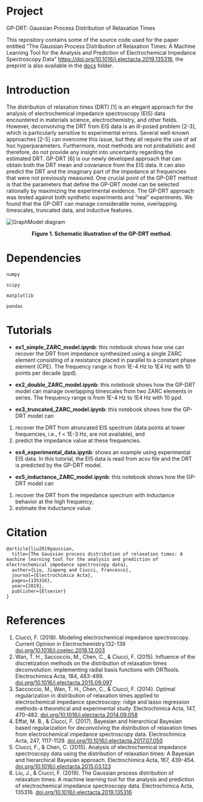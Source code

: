 # Project
GP-DRT: Gaussian Process Distribution of Relaxation Times

This repository contains some of the source code used for the paper entitled
"The Gaussian Process Distribution of Relaxation Times: A Machine Learning Tool for the Analysis and Prediction of Electrochemical Impedance Spectroscopy Data" 
<u>https://doi.org/10.1016/j.electacta.2019.135316</u>, the preprint is also available in the [docs](docs) folder.


# Introduction
The distribution of relaxation times (DRT) [1] is an elegant approach for the analysis of electrochemical impedance spectroscopy (EIS) data encountered in materials science, electrochemistry, and other fields. However, deconvolving the DRT from EIS data is an ill-posed problem [2-3], which is particularly sensitive to experimental errors. Several well-known approaches [2-5] can overcome this issue, but they all require the use of ad hoc hyperparameters. Furthermore, most methods are not probabilistic and therefore, do not provide any insight into uncertainty regarding the estimated DRT. GP-DRT [6] is our newly developed approach that can obtain both the DRT mean and covariance from the EIS data. It can also predict the DRT and the imaginary part of the impedance at frequencies that were not previously measured. One crucial point of the GP-DRT method is that the parameters that define the GP-DRT model can be selected rationally by maximizing the experimental evidence. The GP-DRT approach was tested against both synthetic experiments and “real” experiments. We found that the GP-DRT can manage considerable noise, overlapping timescales, truncated data, and inductive features.

![GraphModel diagram](resources/Fig_1.jpg)
<div align='center'><strong>Figure 1. Schematic illustration of the GP-DRT method.</strong></div>

# Dependencies
`numpy`

`scipy`
 
`matplotlib`

`pandas`

# Tutorials

* **ex1_simple_ZARC_model.ipynb**: this notebook shows how one can recover the DRT from impedance synthesized using a single ZARC element consisting of a resistance placed in parallel to a constant phase element (CPE). 
The frequency range is from 1E-4 Hz to 1E4 Hz with 10 points per decade (ppd).

* **ex2_double_ZARC_model.ipynb**: this notebook shows how the GP-DRT model can manage overlapping timescales from two ZARC elements in series. 
The frequency range is from 1E-4 Hz to 1E4 Hz with 10 ppd.

* **ex3_truncated_ZARC_model.ipynb**: this notebook shows how the GP-DRT model can 
1) recover the DRT from atruncated EIS spectrum (data points at lower frequencies, i.e., f < 1E-3 Hz, are not available), and 
2) predict the impedance value at these frequencies.

* **ex4_experimental_data.ipynb**: shows an example using experimental EIS data. In this tutorial, the EIS data is read from acsv file and the DRT is predicted by the GP-DRT model.

* **ex5_inductance_ZARC_model.ipynb**: this notebook shows how the GP-DRT model can 
1) recover the DRT from the impedance spectrum with inductance behavior at the high frequency;
2) estimate the inductance value.

# Citation

```
@article{liu2019gaussian,
  title={The Gaussian process distribution of relaxation times: A machine learning tool for the analysis and prediction of electrochemical impedance spectroscopy data},
  author={Liu, Jiapeng and Ciucci, Francesco},
  journal={Electrochimica Acta},
  pages={135316},
  year={2019},
  publisher={Elsevier}
}
```

# References
1. Ciucci, F. (2018). Modeling electrochemical impedance spectroscopy. Current Opinion in Electrochemistry.132-139 [doi.org/10.1016/j.coelec.2018.12.003](https://doi.org/10.1016/j.coelec.2018.12.003)
2. Wan, T. H., Saccoccio, M., Chen, C., & Ciucci, F. (2015). Influence of the discretization methods on the distribution of relaxation times deconvolution: implementing radial basis functions with DRTtools. Electrochimica Acta, 184, 483-499. [doi.org/10.1016/j.electacta.2015.09.097](https://doi.org/10.1016/j.electacta.2015.09.097)
3. Saccoccio, M., Wan, T. H., Chen, C., & Ciucci, F. (2014). Optimal regularization in distribution of relaxation times applied to electrochemical impedance spectroscopy: ridge and lasso regression methods-a theoretical and experimental study. Electrochimica Acta, 147, 470-482. [doi.org/10.1016/j.electacta.2014.09.058](https://doi.org/10.1016/j.electacta.2014.09.058)
4. Effat, M. B., & Ciucci, F. (2017). Bayesian and hierarchical Bayesian based regularization for deconvolving the distribution of relaxation times from electrochemical impedance spectroscopy data. Electrochimica Acta, 247, 1117-1129. [doi.org/10.1016/j.electacta.2017.07.050](https://doi.org/10.1016/j.electacta.2017.07.050)
5. Ciucci, F., & Chen, C. (2015). Analysis of electrochemical impedance spectroscopy data using the distribution of relaxation times: A Bayesian and hierarchical Bayesian approach. Electrochimica Acta, 167, 439-454. [doi.org/10.1016/j.electacta.2015.03.123](https://doi.org/10.1016/j.electacta.2015.03.123)
6. Liu, J., & Ciucci, F. (2019). The Gaussian process distribution of relaxation times: A machine learning tool for the analysis and prediction of electrochemical impedance spectroscopy data. Electrochimica Acta, 135316. [doi.org/10.1016/j.electacta.2019.135316](https://doi.org/10.1016/j.electacta.2019.135316)
